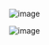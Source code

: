 ![image](https://user-images.githubusercontent.com/64671549/160021714-81b44dd3-f054-4790-9f8f-89e8407b733e.png)

![image](https://user-images.githubusercontent.com/64671549/160021729-0d5b3221-131e-4a80-bfae-907399945325.png)
